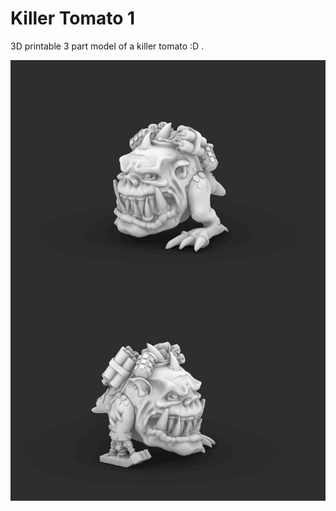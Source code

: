 # Killer Tomato 1

3D printable 3 part model of a killer tomato :D .

![Killer Tomato 1](./pomidor1.jpg) 
